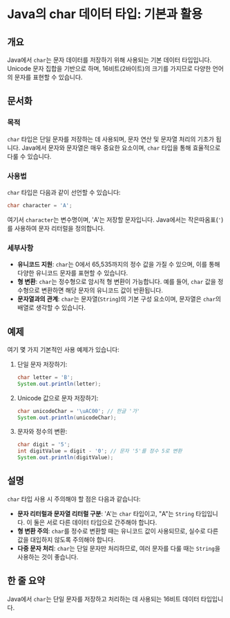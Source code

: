 <!--
Meta Description: # Java의 char 데이터 타입: 기본과 활용 ## 개요 Java에서 `char`는 문자 데이터를 저장하기 위해 사용되는 기본 데이터 타입입니다. Unicode 문자 집합을 기반으로 하며, 16비트(2바이트)의 크기를 가지므로 다양한 언어의 문자를 표현할 수 있습니...
Meta Keywords: char, 있습니다, 문자를, 데이터, java
-->

# Java의 char 데이터 타입: 기본과 활용

## 개요
Java에서 `char`는 문자 데이터를 저장하기 위해 사용되는 기본 데이터 타입입니다. Unicode 문자 집합을 기반으로 하며, 16비트(2바이트)의 크기를 가지므로 다양한 언어의 문자를 표현할 수 있습니다.

## 문서화

### 목적
`char` 타입은 단일 문자를 저장하는 데 사용되며, 문자 연산 및 문자열 처리의 기초가 됩니다. Java에서 문자와 문자열은 매우 중요한 요소이며, `char` 타입을 통해 효율적으로 다룰 수 있습니다.

### 사용법
`char` 타입은 다음과 같이 선언할 수 있습니다:
```java
char character = 'A';
```
여기서 `character`는 변수명이며, 'A'는 저장할 문자입니다. Java에서는 작은따옴표(`'`)를 사용하여 문자 리터럴을 정의합니다.

### 세부사항
- **유니코드 지원**: `char`는 0에서 65,535까지의 정수 값을 가질 수 있으며, 이를 통해 다양한 유니코드 문자를 표현할 수 있습니다.
- **형 변환**: `char`는 정수형으로 암시적 형 변환이 가능합니다. 예를 들어, `char` 값을 정수형으로 변환하면 해당 문자의 유니코드 값이 반환됩니다.
- **문자열과의 관계**: `char`는 문자열(`String`)의 기본 구성 요소이며, 문자열은 `char`의 배열로 생각할 수 있습니다.

## 예제
여기 몇 가지 기본적인 사용 예제가 있습니다:

1. 단일 문자 저장하기:
   ```java
   char letter = 'B';
   System.out.println(letter);
   ```

2. Unicode 값으로 문자 저장하기:
   ```java
   char unicodeChar = '\uAC00'; // 한글 '가'
   System.out.println(unicodeChar);
   ```

3. 문자와 정수의 변환:
   ```java
   char digit = '5';
   int digitValue = digit - '0'; // 문자 '5'를 정수 5로 변환
   System.out.println(digitValue);
   ```

## 설명
`char` 타입 사용 시 주의해야 할 점은 다음과 같습니다:
- **문자 리터럴과 문자열 리터럴 구분**: 'A'는 `char` 타입이고, "A"는 `String` 타입입니다. 이 둘은 서로 다른 데이터 타입으로 간주해야 합니다.
- **형 변환 주의**: `char`를 정수로 변환할 때는 유니코드 값이 사용되므로, 실수로 다른 값을 대입하지 않도록 주의해야 합니다.
- **다중 문자 처리**: `char`는 단일 문자만 처리하므로, 여러 문자를 다룰 때는 `String`을 사용하는 것이 좋습니다.

## 한 줄 요약
Java에서 `char`는 단일 문자를 저장하고 처리하는 데 사용되는 16비트 데이터 타입입니다.